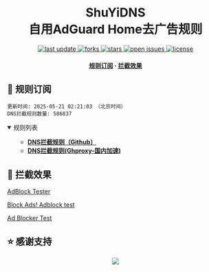 <div align="center">
<h1 align="center">ShuYiDNS<br>自用AdGuard Home去广告规则</h1>
<p>
  <a href="https://github.com/jasonandy999/ShuYiDNS">
    <img src="https://img.shields.io/github/last-commit/jasonandy999/ShuYiDNSstyle=flat-square" alt="last update" />
  </a>
  <a href="jasonandy999/ShuYiDNS">
    <img src="https://img.shields.io/github/forks/jasonandy999/ShuYiDNS?style=flat-square" alt="forks" />
  </a>
  <a href="jasonandy999/ShuYiDNS">
    <img src="https://img.shields.io/github/stars/jasonandy999/ShuYiDNS?style=flat-square" alt="stars" />
  </a>
  <a href="jasonandy999/ShuYiDNS/issues/">
    <img src="https://img.shields.io/github/issues/jasonandy999/ShuYiDNS?style=flat-square" alt="open issues" />
  </a>
  <a href="jasonandy999/ShuYiDNS">
    <img src="https://img.shields.io/github/license/jasonandy999/ShuYiDNS?style=flat-square" alt="license" />
  </a>
</p>

<h4>
    <a href="#a">规则订阅</a>
  <span> · </span>
    <a href="#b">拦截效果</a>
  </h4>

</div>

<h2 id="a">🎯 规则订阅</h2>

```
更新时间: 2025-05-21 02:21:03 （北京时间） 
DNS拦截规则数量: 586837 
``` 
<details open>
<summary>规则列表</summary>
<ul>

- **[DNS拦截规则（Github）](https://raw.githubusercontent.com/jasonandy999/ShuYiDNS/master/dns.txt)**
- **[DNS拦截规则(Ghproxy-国内加速)](https://mirror.ghproxy.com/raw.githubusercontent.com/jasonandy999/ShuYiDNS/master/dns.txt)**

</ul>
</details>

<h2 id="b">🚫 拦截效果</h2>

[AdBlock Tester](https://adblock-tester.com)

[Block Ads! Adblock test](https://blockads.fivefilters.org/)

[Ad Blocker Test](https://d3ward.github.io/toolz/adblock.html)


## ⭐ 感谢支持
<p align='center'>
  <a href="https://github.com/jasonandy999/ShuYiDNS/stargazers">
    <img src="https://api.star-history.com/svg?repos=jasonandy999/ShuYiDNS&type=Date">
  </a>
</p>
